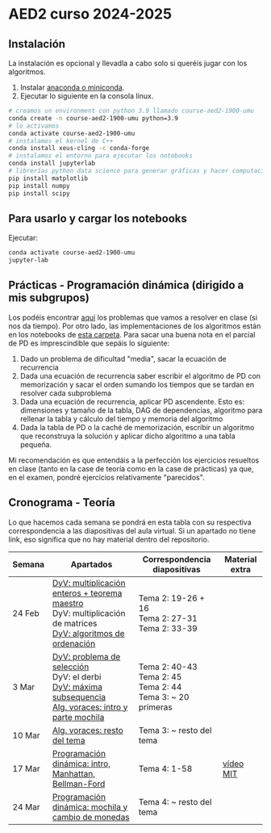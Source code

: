 # AED2 curso 2024-2025

## Instalación

La instalación es opcional y llevadla a cabo solo si queréis jugar con los algoritmos.

1. Instalar [anaconda o miniconda](https://docs.anaconda.com/miniconda/).
2. Ejecutar lo siguiente en la consola linux.
```sh
# creamos un environment con python 3.9 llamado course-aed2-1900-umu
conda create -n course-aed2-1900-umu python=3.9
# lo activamos
conda activate course-aed2-1900-umu
# instalamos el kernel de C++
conda install xeus-cling -c conda-forge
# instalamos el entorno para ejecutar los notebooks
conda install jupyterlab
# librerías python data science para generar gráficas y hacer computación científica
pip install matplotlib
pip install numpy
pip install scipy
```

## Para usarlo y cargar los notebooks

Ejecutar:
```sh
conda activate course-aed2-1900-umu
jupyter-lab
```

## Prácticas - Programación dinámica (dirigido a mis subgrupos)

Los podéis encontrar [aquí](dp/programacion_dinamica_problemas.pdf) los problemas que vamos a resolver en clase (si nos da tiempo). Por otro lado,
las implementaciones de los algoritmos están en los notebooks de [esta carpeta](dp).
Para sacar una buena nota en el parcial de PD es imprescindible que sepáis lo siguiente:
1. Dado un problema de dificultad "media", sacar la ecuación de recurrencia
2. Dada una ecuación de recurrencia saber escribir el algoritmo de PD con memorización y sacar el orden sumando los tiempos que se tardan en resolver cada subproblema
3. Dada una ecuación de recurrencia, aplicar PD ascendente. Esto es: dimensiones y tamaño de la tabla, DAG de dependencias, algoritmo para rellenar la tabla y cálculo del tiempo y memoria del algoritmo
4. Dada la tabla de PD o la caché de memorización, escribir un algoritmo que reconstruya la solución y aplicar dicho algoritmo a una tabla pequeña.

Mi recomendación es que entendáis a la perfección los ejercicios resueltos en clase (tanto en la case de teoría como en la case de prácticas) ya que, en el examen, pondré ejercicios relativamente "parecidos".

## Cronograma - Teoría

Lo que hacemos cada semana se pondrá en esta tabla con su respectiva correspondencia a las diapositivas del aula virtual. 
Si un apartado no tiene link, eso significa que no hay material dentro del repositorio.

| Semana | Apartados                                                                                                                                                                                                                               | Correspondencia diapositivas                                          | Material extra                                                                                                                                           |
|--------|-----------------------------------------------------------------------------------------------------------------------------------------------------------------------------------------------------------------------------------------|-----------------------------------------------------------------------|----------------------------------------------------------------------------------------------------------------------------------------------------------|
| 24 Feb | [DyV: multiplicación enteros + teorema maestro](divide-and-conquer/multiplication)<br/>DyV: multiplicación de matrices<br/>[DyV: algoritmos de ordenación](divide-and-conquer/sorting_algorithms)<br/>                                  | Tema 2: 19-26 + 16<br/>Tema 2: 27-31<br/>Tema 2: 33-39<br/>           |                                                                                                                                                          |
| 3 Mar  | [DyV: problema de selección](divide-and-conquer/sorting_algorithms)<br/> DyV: el derbi<br/>[DyV: máxima subsequencia](divide-and-conquer/maximum_subsequence)<br/>[Alg. voraces: intro y parte mochila](greedy/greedy_presentacion.pdf) | Tema 2: 40-43<br/>Tema 2: 45<br/>Tema 2: 44<br/>Tema 3: ~ 20 primeras |                                                                                                                                                          |
| 10 Mar | [Alg. voraces: resto del tema](greedy/greedy_presentacion.pdf)                                                                                                                                                                          | Tema 3: ~ resto del tema                                              |                                                                                                                                                          |
| 17 Mar | [Programación dinámica: intro, Manhattan, Bellman-Ford](dp/DP_presentacion.pdf)                                                                                                                                                         | Tema 4: 1-58                                                          | [vídeo MIT](https://ocw.mit.edu/courses/6-006-introduction-to-algorithms-fall-2011/resources/lecture-19-dynamic-programming-i-fibonacci-shortest-paths/) |
| 24 Mar | [Programación dinámica: mochila y cambio de monedas](dp/DP_presentacion.pdf)                                                                                                                                                            | Tema 4: ~ resto del tema                                              |                                                                                                                                                          |



